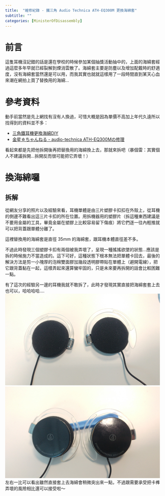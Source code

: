 ```yaml
---
title:  "維修紀錄 - 鐵三角 Audio Technica ATH-EQ300M 更換海綿套"
subtitle: ""
categories: [MinisterOfDisassembly]
---
```


# 前言
這隻耳機沒記錯的話是還在學校的時候參加某個抽獎活動抽中的，上面的海綿套經過這麼多年早就已經裂解到煙消雲散了。海綿套主要是防塵以及增加配戴時的舒適度，沒有海綿套當然還是可以用，而我其實也就就這樣用了一段時間直到某天心血來潮在網拍上買了替換用的海綿...

# 參考資料
動手前當然是先上網找有沒有人換過，可惜大概是因為單價不高加上年代久遠所以找得到的資料並不多：

  * [三角鐵耳機更換海綿DIY](https://blog.xuite.net/meise7777/twblog/535898926)
  * [金星☆ちゃんねる - audio-technica ATH-EQ300Mの修理](http://arpp.blog86.fc2.com/blog-entry-77.html)

看起來都是先把他拆開後再把替換用的海綿換上去，那就來拆吧（暴個雷：其實個人不建議拆開...拆開反而很可能把它弄壞！）

# 換海綿囉
## 拆解
從網友分享的照片以及經驗來看，耳機單體是由三片塑膠卡扣扣在外殼上，從耳機的側邊不難看出這三片卡扣的所在位置。用拆機器用的塑膠片（拆這種東西建議是不要用金屬的工具，畢竟金屬在塑膠上比較容易留下傷痕）將它們逐一往內輕推就可以把背蓋跟單體分離了。


這裡替換用的海綿套是直徑 35mm 的海綿套，跟耳機本體直徑差不多。


不過此時發現三個塑膠卡扣有兩個被我弄壞了，呈現一種搖搖欲墜的狀態...應該是拆的時候施力不當造成的。這下可好，這種狀態下根本無法把單體卡回去，最後的解決方法是剪一小塊厚的泡棉雙面膠加幾段透明膠帶貼在單體上（避開電線），把它跟背蓋黏在一起，這樣弄起來還算蠻牢固的，只是未來要再拆開的話會比較困難一點。

有了這次的經驗另一邊的耳機我就不敢拆了，此時才發現其實直接把海綿套套上去也可以，哈哈哈哈....
![耳機正反面完工照](/images/2021-05-ATHEQ300M/Finish.jpg)
左右一比可以看出雖然直接套上去海綿會稍微突出來一點，不過跟需要承受把卡榫弄壞的風險相比還可以接受啦～
